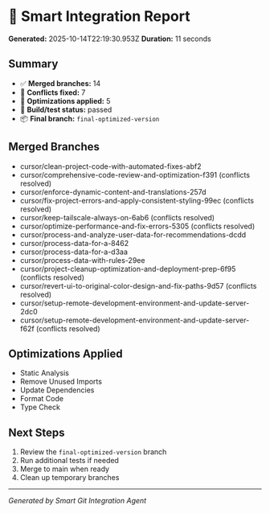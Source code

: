 # 🧠 Smart Integration Report

**Generated:** 2025-10-14T22:19:30.953Z
**Duration:** 11 seconds

## Summary
- ✅ **Merged branches:** 14
- 🧩 **Conflicts fixed:** 7
- 🔧 **Optimizations applied:** 5
- 🚀 **Build/test status:** passed
- 📦 **Final branch:** `final-optimized-version`

## Merged Branches
- cursor/clean-project-code-with-automated-fixes-abf2
- cursor/comprehensive-code-review-and-optimization-f391 (conflicts resolved)
- cursor/enforce-dynamic-content-and-translations-257d
- cursor/fix-project-errors-and-apply-consistent-styling-99ec (conflicts resolved)
- cursor/keep-tailscale-always-on-6ab6 (conflicts resolved)
- cursor/optimize-performance-and-fix-errors-5305 (conflicts resolved)
- cursor/process-and-analyze-user-data-for-recommendations-dcdd
- cursor/process-data-for-a-8462
- cursor/process-data-for-a-d3aa
- cursor/process-data-with-rules-29ee
- cursor/project-cleanup-optimization-and-deployment-prep-6f95 (conflicts resolved)
- cursor/revert-ui-to-original-color-design-and-fix-paths-9d57 (conflicts resolved)
- cursor/setup-remote-development-environment-and-update-server-2dc0
- cursor/setup-remote-development-environment-and-update-server-f62f (conflicts resolved)

## Optimizations Applied
- Static Analysis
- Remove Unused Imports
- Update Dependencies
- Format Code
- Type Check

## Next Steps
1. Review the `final-optimized-version` branch
2. Run additional tests if needed
3. Merge to main when ready
4. Clean up temporary branches

---
*Generated by Smart Git Integration Agent*
